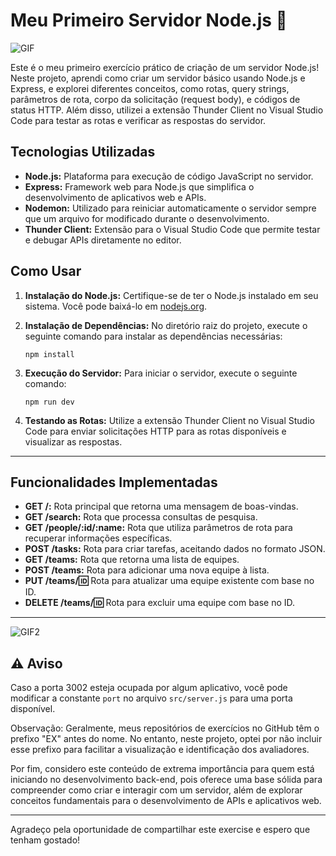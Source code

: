 # Meu Primeiro Servidor Node.js 🚀

![GIF](https://static.wixstatic.com/media/33dac1_413fc06da72742ea85bacffa58330fab~mv2.gif)

Este é o meu primeiro exercício prático de criação de um servidor Node.js! Neste projeto, aprendi como criar um servidor básico usando Node.js e Express, e explorei diferentes conceitos, como rotas, query strings, parâmetros de rota, corpo da solicitação (request body), e códigos de status HTTP. Além disso, utilizei a extensão Thunder Client no Visual Studio Code para testar as rotas e verificar as respostas do servidor.

## Tecnologias Utilizadas

- **Node.js:** Plataforma para execução de código JavaScript no servidor.
- **Express:** Framework web para Node.js que simplifica o desenvolvimento de aplicativos web e APIs.
- **Nodemon:** Utilizado para reiniciar automaticamente o servidor sempre que um arquivo for modificado durante o desenvolvimento.
- **Thunder Client:** Extensão para o Visual Studio Code que permite testar e debugar APIs diretamente no editor.

## Como Usar

1. **Instalação do Node.js:** Certifique-se de ter o Node.js instalado em seu sistema. Você pode baixá-lo em [nodejs.org](https://nodejs.org/).
   
2. **Instalação de Dependências:** No diretório raiz do projeto, execute o seguinte comando para instalar as dependências necessárias:

    ```
    npm install
    ```

3. **Execução do Servidor:** Para iniciar o servidor, execute o seguinte comando:

    ```
    npm run dev
    ```

4. **Testando as Rotas:** Utilize a extensão Thunder Client no Visual Studio Code para enviar solicitações HTTP para as rotas disponíveis e visualizar as respostas.

---

## Funcionalidades Implementadas

- **GET /:** Rota principal que retorna uma mensagem de boas-vindas.
- **GET /search:** Rota que processa consultas de pesquisa.
- **GET /people/:id/:name:** Rota que utiliza parâmetros de rota para recuperar informações específicas.
- **POST /tasks:** Rota para criar tarefas, aceitando dados no formato JSON.
- **GET /teams:** Rota que retorna uma lista de equipes.
- **POST /teams:** Rota para adicionar uma nova equipe à lista.
- **PUT /teams/:id:** Rota para atualizar uma equipe existente com base no ID.
- **DELETE /teams/:id:** Rota para excluir uma equipe com base no ID.

---

![GIF2](https://i.pinimg.com/originals/aa/48/46/aa4846d84035bb97903a10edfe0f22e9.gif)

## ⚠️ Aviso

Caso a porta 3002 esteja ocupada por algum aplicativo, você pode modificar a constante `port` no arquivo `src/server.js` para uma porta disponível.

Observação: Geralmente, meus repositórios de exercícios no GitHub têm o prefixo "EX" antes do nome. No entanto, neste projeto, optei por não incluir esse prefixo para facilitar a visualização e identificação dos avaliadores.

Por fim, considero este conteúdo de extrema importância para quem está iniciando no desenvolvimento back-end, pois oferece uma base sólida para compreender como criar e interagir com um servidor, além de explorar conceitos fundamentais para o desenvolvimento de APIs e aplicativos web.

---

Agradeço pela oportunidade de compartilhar este exercise e espero que tenham gostado!
